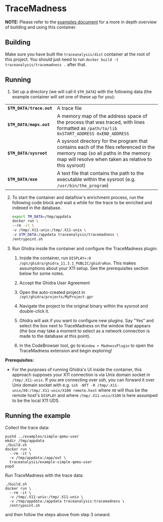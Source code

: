 # TraceMadness

**NOTE:** Please refer to the [examples document](docs/src/examples.md) for a
more in depth overview of building and using this container.

## Building

Make sure you have built the `traceanalysis/dist` container at the root of this
project. You should just need to run `docker build -t traceanalysis/tracemadness .` after that.

## Running

1. Set up a directory (we will call it `$TM_DATA`) with the following data (the
   example container will set one of these up for you):

|                          |                                                                                                                                                                                       |
|:-------------------------|:--------------------------------------------------------------------------------------------------------------------------------------------------------------------------------------|
| **`$TM_DATA/trace.out`** | A trace file                                                                                                                                                                          |
| **`$TM_DATA/maps.out`**  | A memory map of the address space of the process that was traced, with lines formatted as `/path/to/lib 0xSTART_ADDRESS 0xEND_ADDRESS`                                                |
| **`$TM_DATA/sysroot`**   | A sysroot directory for the program that contains each of the files referenced in the memory map (so all paths in the memory map will resolve when taken as relative to this sysroot) |
| **`$TM_DATA/exe`**       | A text file that contains the path to the executable within the sysroot (e.g. `/usr/bin/the_program`)                                                                                 |

2. To start the container and dataflow's enrichment process, run the following
   code block and wait a while for the trace to be enriched and indexed in the
   database.

   ```sh
   export TM_DATA=/tmp/appdata
   docker run \
   --rm -it \
   -v /tmp/.X11-unix:/tmp/.X11-unix \
   -v $TM_DATA:/appdata traceanalysis/tracemadness \
   /entrypoint.sh
   ```

3. Run Ghidra inside the container and configure the TraceMadness plugin:

   1. Inside the container, run `DISPLAY=:0
   /opt/ghidra/ghidra_11.3.1_PUBLIC/ghidraRun`. This makes assumptions about your
   X11 setup. See the prerequisites section below for some notes.

   2. Accept the Ghidra User Agreement

   3. Open the auto-created project in `/opt/ghidra/projects/MyProject.gpr`

   4. Navigate the project to the original binary within the sysroot and
      double-click it.

   5. Ghidra will ask if you want to configure new plugins. Say "Yes" and select
   the box next to TraceMadness on the window that appears (the box may take a
   moment to select as a network connection is made to the database at this
   point).

   6. In the CodeBrowser tool, go to `Window > MadnessPlugin` to open the
      TraceMadness extension and begin exploring!

**Prerequisites:**

- For the purposes of running Ghidra's UI inside the container, this approach
  supposes your X11 connection is via Unix domain socket in `/tmp/.X11-unix`. If
  you are connecting over ssh, you can forward it over Unix domain socket with
  e.g. `ssh -NfT -R /tmp/.X11-unix/X0:/tmp/.X11-unix/X100 remote.host` where
  `X0` will thus be the remote host's `DISPLAY` and where `/tmp/.X11-unix/X100`
  is here assumped to be the local X11 UDS.

## Running the example

Collect the trace data:

```
pushd ../examples/simple-qemu-user
mkdir /tmp/appdata
./build.sh
docker run \
  --rm -it \
  -v /tmp/appdata:/app/out \
  traceanalysis/example-simple-qemu-user
popd
```

Run TraceMadness with the trace data:

```
./build.sh
docker run \
  --rm -it \
  -v /tmp/.X11-unix:/tmp/.X11-unix \
  -v /tmp/appdata:/appdata traceanalysis:tracemadness \
  /entrypoint.sh
```

and then follow the steps above from step 3 onward.
